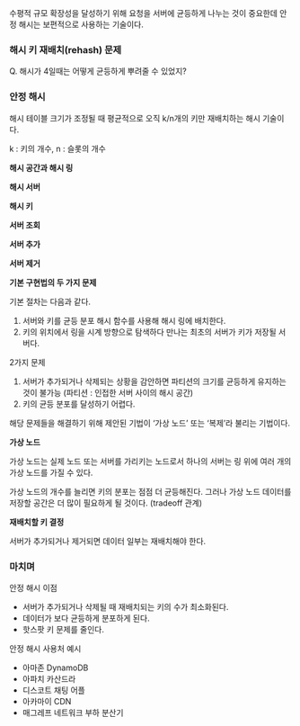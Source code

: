 수평적 규모 확장성을 달성하기 위해 요청을 서버에 균등하게 나누는 것이 중요한데 안정 해시는 보편적으로 사용하는 기술이다.

### 해시 키 재배치(rehash) 문제

Q. 해시가 4일때는 어떻게 균등하게 뿌려줄 수 있었지?

### 안정 해시

해시 테이블 크기가 조정될 때 평균적으로 오직 k/n개의 키만 재배치하는 해시 기술이다.

k : 키의 개수, n : 슬롯의 개수

**해시 공간과 해시 링**

**해시 서버**

**해시 키**

**서버 조회**

**서버 추가**

**서버 제거**

**기본 구현법의 두 가지 문제**

기본 절차는 다음과 같다.

1. 서버와 키를 균등 분포 해시 함수를 사용해 해시 링에 배치한다.
2. 키의 위치에서 링을 시계 방향으로 탐색하다 만나는 최초의 서버가 키가 저장될 서버다.

2가지 문제

1. 서버가 추가되거나 삭제되는 상황을 감안하면 파티션의 크기를 균등하게 유지하는 것이 불가능 (파티션 : 인접한 서버 사이의 해시 공간)
2. 키의 균등 분포를 달성하기 어렵다.

해당 문제들을 해결하기 위해 제안된 기법이 ‘가상 노드’ 또는 ‘복제’라 불리는 기법이다.

**가상 노드**

가상 노드는 실제 노드 또는 서버를 가리키는 노드로서 하나의 서버는 링 위에 여러 개의 가상 노드를 가질 수 있다.

가상 노드의 개수를 늘리면 키의 분포는 점점 더 균등해진다. 그러나 가상 노드 데이터를 저장할 공간은 더 많이 필요하게 될 것이다. (tradeoff 관계)

**재배치할 키 결정**

서버가 추가되거나 제거되면 데이터 일부는 재배치해야 한다.

### 마치며

안정 해시 이점

- 서버가 추가되거나 삭제될 때 재배치되는 키의 수가 최소화된다.
- 데이터가 보다 균등하게 분포하게 된다.
- 핫스팟 키 문제를 줄인다.

안정 해시 사용처 예시

- 아마존 DynamoDB
- 아파치 카산드라
- 디스코트 채팅 어플
- 아카마이 CDN
- 매그레프 네트워크 부하 분산기
